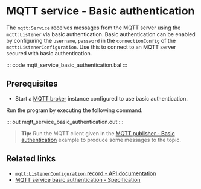 # MQTT service - Basic authentication

The `mqtt:Service` receives messages from the MQTT server using the `mqtt:Listener` via basic authentication. Basic authentication can be enabled by configuring the `username`, `password` in the `connectionConfig` of the `mqtt:ListenerConfiguration`. Use this to connect to an MQTT server secured with basic authentication.

::: code mqtt_service_basic_authentication.bal :::

## Prerequisites
- Start a [MQTT broker](https://mqtt.org/software/) instance configured to use basic authentication.

Run the program by executing the following command.

::: out mqtt_service_basic_authentication.out :::

>**Tip:** Run the MQTT client given in the [MQTT publisher - Basic authentication](/learn/by-example/mqtt-client-basic-authentication) example to produce some messages to the topic.

## Related links
- [`mqtt:ListenerConfiguration` record - API documentation](https://lib.ballerina.io/ballerina/mqtt/latest#ListenerConfiguration)
- [MQTT service basic authentication - Specification](https://github.com/ballerina-platform/module-ballerina-mqtt/blob/main/docs/spec/spec.md#422-secure-listener)
